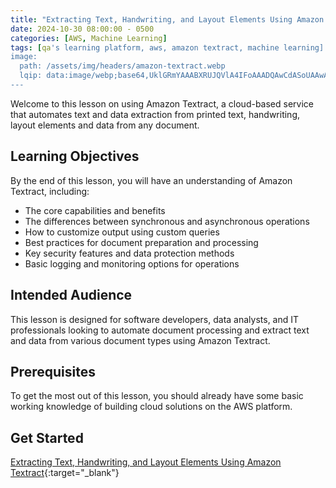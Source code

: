 ```yaml
---
title: "Extracting Text, Handwriting, and Layout Elements Using Amazon Textract"
date: 2024-10-30 08:00:00 - 0500
categories: [AWS, Machine Learning]
tags: [qa's learning platform, aws, amazon textract, machine learning]
image: 
  path: /assets/img/headers/amazon-textract.webp
  lqip: data:image/webp;base64,UklGRmYAAABXRUJQVlA4IFoAAADQAwCdASoUAAwAPzmEuVOvKKWisAgB4CcJYgCdACFazyUXtSjpVQAA/trKsjxeeO6SFMA0HVxmid3QwqnVyekAtrHvrXZp/ZxM/q+ANl/36w2/WvlNkWKQAAA=
---
```


Welcome to this lesson on using Amazon Textract, a cloud-based service that automates text and data extraction from printed text, handwriting, layout elements and data from any document.

## Learning Objectives
By the end of this lesson, you will have an understanding of Amazon Textract, including:
- The core capabilities and benefits
- The differences between synchronous and asynchronous operations
- How to customize output using custom queries
- Best practices for document preparation and processing
- Key security features and data protection methods
- Basic logging and monitoring options for operations

## Intended Audience 
This lesson is designed for software developers, data analysts, and IT professionals looking to automate document processing and extract text and data from various document types using Amazon Textract.

## Prerequisites 
To get the most out of this lesson, you should already have some basic working knowledge of building cloud solutions on the AWS platform.

## Get Started
[Extracting Text, Handwriting, and Layout Elements Using Amazon Textract](https://platform.qa.com/course/extracting-text-handwriting-and-layout-elements-using-amazon-textract-1/introduction-1729679323548){:target="_blank"}
